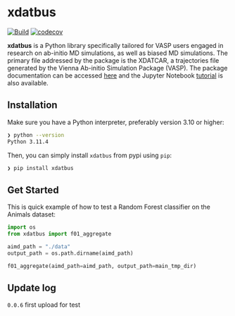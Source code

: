 # xdatbus

[![Build](https://github.com/jcwang587/xdatbus/actions/workflows/python-publish.yml/badge.svg)](https://github.com/jcwang587/xdatbus/actions/workflows/python-publish.yml)
[![codecov](https://codecov.io/gh/jcwang587/xdatbus/branch/main/graph/badge.svg?token=V27VIJZDAE)](https://codecov.io/gh/jcwang587/xdatbus)

**xdatbus** is a Python library specifically tailored for VASP users engaged in research on ab-initio MD simulations, as well as biased MD simulations. The primary file addressed by the package is the XDATCAR, a trajectories file generated by the Vienna Ab-initio Simulation Package (VASP). The package documentation can be accessed [here](https://xdatbus.readthedocs.io/en/latest/) and the Jupyter Notebook [tutorial](https://github.com/jcwang587/xdatbus/tree/main/examples) is also available.


## Installation

Make sure you have a Python interpreter, preferably version 3.10 or higher:

```bash
❯ python --version
Python 3.11.4
```

Then, you can simply install `xdatbus` from pypi using `pip`:

```bash
❯ pip install xdatbus
```


## Get Started

This is quick example of how to test a Random Forest classifier on the Animals dataset:

```python
import os
from xdatbus import f01_aggregate

aimd_path = "./data"
output_path = os.path.dirname(aimd_path)

f01_aggregate(aimd_path=aimd_path, output_path=main_tmp_dir)
```

## Update log
`0.0.6` first upload for test
